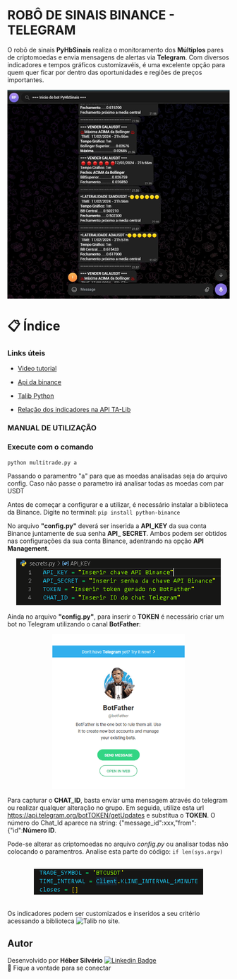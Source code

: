 # **ROBÔ DE SINAIS BINANCE - TELEGRAM** 

O robô de sinais **PyHbSinais** realiza o monitoramento dos **Múltiplos** pares de criptomoedas e envia mensagens de alertas via **Telegram**. Com diversos indicadores e tempos gráficos customizavéis, é uma excelente opção para quem quer ficar por dentro das oportunidades e regiões de preços importantes.

<div align="center">
<img src ="https://raw.githubusercontent.com/HeberSilverio/PyHbSinaisTelegramMultipleAssets/main/img/PyHbSinaisTelegramMultipleAssets.JPG" alt="Image" style="max-width: 100%;">
</div>

# 📋 Índice
 
### Links úteis 
*  <a href="https://www.youtube.com/watch?v=-FHCUqYHCzY&list=PLYotAkYupgP0obtvJs3iXrNgACv9Iw1g3">Video tutorial</a> 

*  <a href="https://python-binance.readthedocs.io/en/latest/overview.html">Api da binance</a> 
*  <a href="https://github.com/TA-Lib/ta-lib-python/tree/master">Talib Python</a> 
*  <a href="https://github.com/TA-Lib/ta-lib-python/blob/master/docs/doc_index.md">Relação dos indicadores na API TA-Lib</a> 

### **MANUAL DE UTILIZAÇÃO**

### Execute  com o comando
`python multitrade.py a`

Passando o paramentro "a" para que as moedas analisadas seja do arquivo config.
Caso não passe o parametro irá analisar todas as moedas com par USDT

Antes de começar a configurar e a utilizar, é necessário instalar a biblioteca da Binance. Digite no terminal: `pip install python-binance`

No arquivo **"config.py"** deverá ser inserida a **API_KEY** da sua conta Binance juntamente de sua senha **API_ SECRET**. Ambos podem ser obtidos nas configurações da sua conta Binance, adentrando na opção **API Management**.

<div align="center">
<img src = "https://raw.githubusercontent.com/HeberSilverio/PyHbSinais/main/img/secrets.png">
</div>


Ainda no arquivo **"config.py"**, para inserir o **TOKEN** é necessário criar um bot no Telegram utilizando o canal **BotFather**:


<div align="center">
<img src = "https://raw.githubusercontent.com/HeberSilverio/PyHbSinais/main/img/botfather.png" alt="Image" height="350" width="300">
</div>

  
Para capturar o **CHAT_ID**, basta enviar uma mensagem através do telegram ou realizar qualquer alteração no grupo.
Em seguida, utilize esta url https://api.telegram.org/botTOKEN/getUpdates e substitua o **TOKEN**. 
O número do Chat_Id aparece na string: {"message_id":xxx,"from":{"id":**Número ID**.


Pode-se alterar as criptomoedas no arquivo *config.py* ou analisar todas não colocando o paramentros. Analise esta parte do código:
`if len(sys.argv)`

</br> 

<div align="center">
<img src = "https://raw.githubusercontent.com/HeberSilverio/PyHbSinais/main/img/criptotime.png">
</div>

</br> 

Os indicadores podem ser customizados e inseridos a seu critério acessando a biblioteca ![**Talib**](https://github.com/TA-Lib/ta-lib-python/blob/master/talib/_func.pxi) no site.

## Autor
Desenvolvido por **Héber Silvério** 
<a href="https://www.linkedin.com/in/hebersilverio/" rel="nofollow" target="_blank"><img src="https://img.shields.io/badge/LinkedIn-0077B5?style=for-the-badge&logo=linkedin&logoColor=white" alt="Linkedin Badge" data-canonical-src="https://img.shields.io/badge/linkedin-%230077B5.svg?&amp;style=for-the-badge&amp;logo=linkedin&amp;logoColor=white&amp;link=https://www.linkedin.com/in/hebersilverio/" style="max-width:100%;"></a>
</br>
👋 Fique a vontade para se conectar